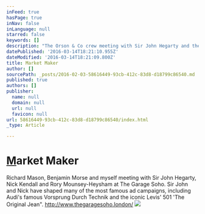 ```yaml
---
inFeed: true
hasPage: true
inNav: false
inLanguage: null
starred: false
keywords: []
description: "The Orson & Co crew meeting with Sir John Hegarty and the team at The Garage Soho. Sir John shaped many of the most famous ad campaigns, including Audi's famous Vorsprung Durch Technik."
datePublished: '2016-03-14T18:21:10.955Z'
dateModified: '2016-03-14T18:21:09.800Z'
title: Market Maker
author: []
sourcePath: _posts/2016-02-03-58616449-93cb-412c-83d8-d18799c86540.md
published: true
authors: []
publisher:
  name: null
  domain: null
  url: null
  favicon: null
url: 58616449-93cb-412c-83d8-d18799c86540/index.html
_type: Article

---
```

# [M][0]arket Maker

Richard Mason, Benjamin Morse and myself meeting with Sir John Hegarty, Nick Kendall and Rory Mounsey-Heysham at The Garage Soho. Sir John and Nick have shaped many of the most famous ad campaigns, including Audi's famous Vorsprung Durch Technik and the iconic Levis' 501 'The Original Jean". http://www.thegaragesoho.london/
![](https://the-grid-user-content.s3-us-west-2.amazonaws.com/7539da10-2b5c-44e4-a804-cdbaf0f1ed5f.JPG)

[0]: null